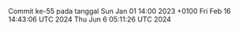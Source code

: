 Commit ke-55 pada tanggal Sun Jan 01 14:00 2023 +0100
Fri Feb 16 14:43:06 UTC 2024
Thu Jun  6 05:11:26 UTC 2024
